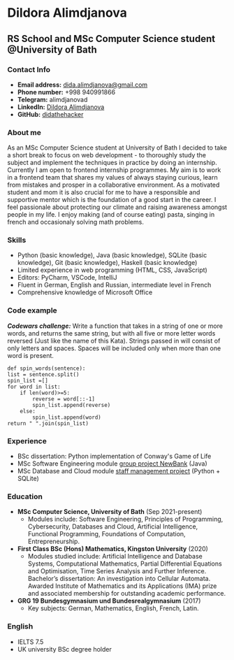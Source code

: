 # Dildora Alimdjanova
## RS School and MSc Computer Science student @University of Bath

### Contact Info ###
- **Email address:** dida.alimdjanova@gmail.com
- **Phone number:** +998 940991866
- **Telegram:** alimdjanovad
- **LinkedIn:** [Dildora Alimdjanova](https://www.linkedin.com/in/dildora-alimdjanova/)
- **GitHub:** [didathehacker](https://github.com/didathehacker)

### About me ###
As an MSc Computer Science student at University of Bath I decided to take a short break to focus on web development - to thoroughly study the subject and implement the techniques in practice by doing an internship. Currently I am open to frontend internship programmes. My aim is to work in a frontend team that shares my values of always staying curious, learn from mistakes and prosper in a collaborative environment. As a motivated student and mom it is also crucial for me to have a responsible and supportive mentor which is the foundation of a good start in the career.
I feel passionale about protecting our climate and raising awareness amongst people in my life.
I enjoy making (and of course eating) pasta, singing in french and occasionaly solving math problems. 

### Skills ###
- Python (basic knowledge), Java (basic knowledge), SQLite (basic knowledge), Git  (basic knowledge), Haskell (basic knowledge)
- Limited experience in web programming (HTML, CSS, JavaScript)
- Editors: PyCharm, VSCode, IntelliJ
- Fluent in German, English and Russian, intermediate level in French
- Comprehensive knowledge of Microsoft Office

### Code example ###
***Codewars challenge:*** Write a function that takes in a string of one or more words, 
 and returns the same string, but with all five or more letter  words reversed (Just like the name of this Kata). Strings passed  in will consist of only letters and spaces. Spaces will be included only when more than one word is present.

    def spin_words(sentence):
    list = sentence.split()
    spin_list =[]
    for word in list:
        if len(word)>=5:
            reverse = word[::-1]
            spin_list.append(reverse)
        else:
            spin_list.append(word)
    return " ".join(spin_list)

### Experience ###
- BSc dissertation: Python implementation of Conway's Game of Life
- MSc Software Engineering module [group project NewBank](https://github.com/draxano/newBank) (Java)
- MSc Database and Cloud module [staff management project](https://replit.com/@dida999/ABCcompany#main.py) (Python + SQLite)

### Education ###
- **MSc Computer Science, University of Bath** (Sep 2021-present)
    - Modules include: Software Engineering, Principles of Programming, Cybersecurity, Databases and Cloud, Artificial Intelligence, Functional Programming, Foundations of Computation, Entrepreneurship.
- **First Class BSc (Hons) Mathematics, Kingston University** (2020)
    - Modules studied include: Artificial Intelligence and Database Systems, Computational Mathematics, Partial Differential Equations and Optimisation, Time Series Analysis and Further Inference.
        Bachelor’s dissertation: An investigation into Cellular Automata. 
        Awarded Institute of Mathematics and its Applications (IMA) prize and associated membership for outstanding academic performance.
- **GRG 19 Bundesgymnasium und Bundesrealgymnasium** (2017)
     -  Key subjects: German, Mathematics, English, French, Latin.

### English ###
- IELTS 7.5 
- UK university BSc degree holder